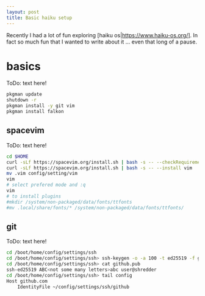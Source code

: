 ```yaml
---
layout: post
title: Basic haiku setup
---
```


Recently I had a lot of fun exploring [haiku os|https://www.haiku-os.org/].
In fact so much fun that I wanted to write about it ... even that long of a pause.

# basics

ToDo: text here!

``` bash
pkgman update
shutdown -r
pkgman install -y git vim
pkgman install falkon
```

## spacevim

ToDo: text here!

``` bash
cd $HOME
curl -sLf https://spacevim.org/install.sh | bash -s -- --checkRequirements
curl -sLf https://spacevim.org/install.sh | bash -s -- --install vim
mv .vim config/setting/vim
vim 
# select prefered mode and :q
vim
# to install plugins
#mkdir /system/non-packaged/data/fonts/ttfonts
#mv .local/share/fonts/* /system/non-packaged/data/fonts/ttfonts/
```

## git

ToDo: text here!

``` bash
cd /boot/home/config/settings/ssh
cd /boot/home/config/settings/ssh> ssh-keygen -o -a 100 -t ed25519 -f github
cd /boot/home/config/settings/ssh> cat github.pub
ssh-ed25519 ABC<not some many letters>abc user@shredder
cd /boot/home/config/settings/ssh> tail config
Host github.com
    IdentityFile ~/config/settings/ssh/github
```

